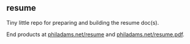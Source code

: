 resume
------

Tiny little repo for preparing and building the resume doc(s).

End products at [philadams.net/resume](http://philadams.net/resume) and
[philadams.net/resume.pdf](http://philadams.net/resume.pdf).

